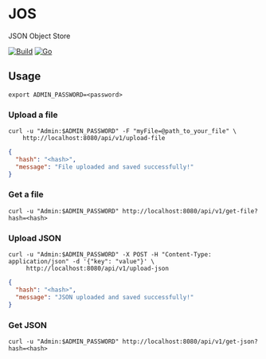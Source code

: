 # JOS
JSON Object Store

[![Build](https://img.shields.io/github/actions/workflow/status/JakeRoggenbuck/JOS/build.yml?branch=main&style=for-the-badge)](https://github.com/JakeRoggenbuck/JOS/actions)
[![Go](https://img.shields.io/badge/Go-00ADD8?style=for-the-badge&logo=go&logoColor=white)](https://github.com/JakeRoggenbuck?tab=repositories&q=&type=&language=go&sort=stargazers)


## Usage
```
export ADMIN_PASSWORD=<password>
```

### Upload a file
```
curl -u "Admin:$ADMIN_PASSWORD" -F "myFile=@path_to_your_file" \
    http://localhost:8080/api/v1/upload-file
```

```json
{
  "hash": "<hash>",
  "message": "File uploaded and saved successfully!"
}
```

### Get a file
```
curl -u "Admin:$ADMIN_PASSWORD" http://localhost:8080/api/v1/get-file?hash=<hash>
```

### Upload JSON
```
curl -u "Admin:$ADMIN_PASSWORD" -X POST -H "Content-Type: application/json" -d '{"key": "value"}' \
     http://localhost:8080/api/v1/upload-json
```

```json
{
  "hash": "<hash>",
  "message": "JSON uploaded and saved successfully!"
}
```

### Get JSON
```
curl -u "Admin:$ADMIN_PASSWORD" http://localhost:8080/api/v1/get-json?hash=<hash>
```
